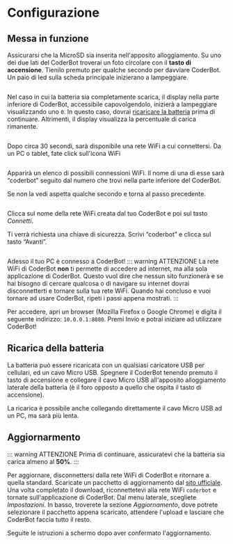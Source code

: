 # Configurazione

## Messa in funzione

Assicurarsi che la MicroSD sia inserita nell'apposito alloggiamento. Su uno dei due lati del CoderBot troverai un foto circolare con il **tasto di accensione**. Tienilo premuto per qualche secondo per davviare CoderBot. Un paio di led sulla scheda principale inizierano a lampeggiare.

<img :src="$withBase('/images/powerbutton.jpg')">

Nel caso in cui la batteria sia completamente scarica, il display nella parte inferiore di CoderBot, accessibile capovolgendolo, inizierà a lampeggiare visualizzando uno `0`. In questo caso, dovrai [ricaricare la batteria](#ricarica-della-batteria) prima di continuare. Altrimenti, il display visualizza la percentuale di carica rimanente.

<img :src="$withBase('/images/batterypercentage.jpg')">

Dopo circa 30 secondi, sarà disponibile una rete WiFi a cui connettersi.
Da un PC o tablet, fate click sull'icona WiFi

<img :src="$withBase('/images/wifi1.png')">


Apparirà un elenco di possibili connessioni WiFi. Il nome di una di esse sarà “coderbot” seguito dal numero che trovi nella parte inferiore del CoderBot.

Se non la vedi aspetta qualche secondo e torna al passo precedente.

<img :src="$withBase('/images/wifi2.png')">

Clicca sul nome della rete WiFi creata dal tuo CoderBot e poi sul tasto *Connetti*.

Ti verrà richiesta una chiave di sicurezza. Scrivi “coderbot” e clicca sul tasto “Avanti”.

<img :src="$withBase('/images/wifi3.png')">

Adesso il tuo PC è connesso a CoderBot!
::: warning ATTENZIONE
La rete WiFi di CoderBot **non** ti permette di accedere ad internet, ma alla sola applicazione di CoderBot. Questo vuol dire che nessun sito funzionerà e se hai bisogno di cercare qualcosa o di navigare su internet dovrai disconnetterti e tornare sulla tua rete WiFi. Quando hai concluso e vuoi tornare ad usare CoderBot, ripeti i passi appena mostrati.
:::

Per accedere, apri un browser (Mozilla Firefox o Google Chrome) e digita il seguente indirizzo: `10.0.0.1:8080`. Premi Invio e potrai iniziare ad utilizzare CoderBot!

## Ricarica della batteria

La batteria può essere ricaricata con un qualsiasi caricatore USB per cellulari, ed un cavo Micro USB. Spegnere il CoderBot tenendo premuto il tasto di accensione e collegare il cavo Micro USB all'apposito alloggiamento laterale della batteria (è il foro opposto a quello che ospita il tasto di accensione).

La ricarica è possibile anche collegando direttamente il cavo Micro USB ad un PC, ma sarà più lenta.

## Aggiornarmento

::: warning ATTENZIONE
Prima di continuare, assicuratevi che la batteria sia carica almeno al **50%**.
:::

Per aggiornare, disconnettersi dalla rete WiFi di CoderBot e ritornare a quella standard. Scaricate un pacchetto di aggiornamento dal [sito ufficiale](https://www.coderbot.org/repo). Una volta completato il download, riconnettetevi alla rete WiFi `coderbot` e tornate sull'applicazione di CoderBot. Dal menu laterale, scegliete *Impostazioni*. In basso, troverete la sezione *Aggiornamento*, dove potrete selezionare il pacchetto appena scaricato, attendere l'upload e lasciare che CoderBot faccia tutto il resto.

Seguite le istruzioni a schermo dopo aver confermato l'aggiornamento.